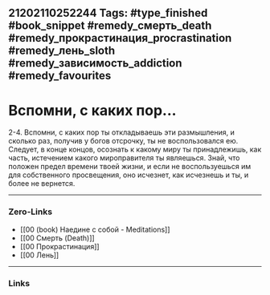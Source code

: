 21202110252244
Tags: #type_finished #book_snippet #remedy_смерть_death #remedy_прокрастинация_procrastination #remedy_лень_sloth #remedy_зависимость_addiction #remedy_favourites
---
# Вспомни, с каких пор...

 2-4. Вспомни, с каких пор ты откладываешь эти размышления, и сколько раз, получив у богов отсрочку, ты не воспользовался ею. Следует, в конце концов, осознать к какому миру ты принадлежишь, как часть, истечением какого мироправителя ты являешься. Знай, что положен предел времени твоей жизни, и если не воспользуешься им для собственного просвещения, оно исчезнет, как исчезнешь и ты, и более не вернется. 

---
### Zero-Links
- [[00 (book) Наедине с собой - Meditations]]
- [[00 Смерть (Death)]]
- [[00 Прокрастинация]]
- [[00 Лень]]
---
### Links
